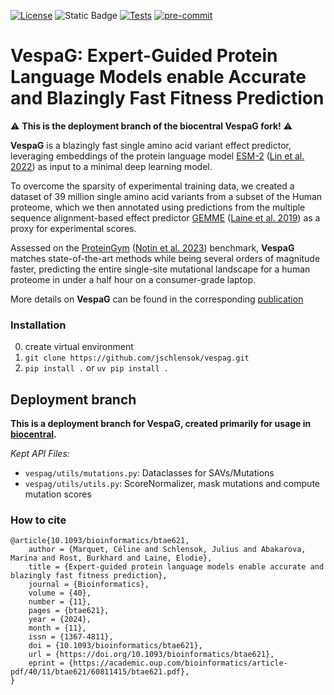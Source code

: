 [![License](https://shields.io/github/license/jschlensok/vespag)](https://opensource.org/license/gpl-3-0)
![Static Badge](https://img.shields.io/badge/python-3.10-blue)
[![Tests](https://github.com/JSchlensok/VespaG/actions/workflows/run_tests.yml/badge.svg)](https://github.com/JSchlensok/VespaG/actions/workflows/run_tests.yml)
[![pre-commit](https://img.shields.io/badge/pre--commit-enabled-brightgreen?logo=pre-commit&logoColor=white)](https://github.com/pre-commit/pre-commit)

# VespaG: Expert-Guided Protein Language Models enable Accurate and Blazingly Fast Fitness Prediction

⚠️ **This is the deployment branch of the biocentral VespaG fork!** ⚠️

**VespaG** is a blazingly fast single amino acid variant effect predictor, leveraging embeddings of the protein language model [ESM-2](https://github.com/facebookresearch/esm) ([Lin et al. 2022](https://www.science.org/doi/abs/10.1126/science.ade2574)) as input to a minimal deep learning model.

To overcome the sparsity of experimental training data, we created a dataset of 39 million single amino acid variants from a subset of the Human proteome, which we then annotated using predictions from the multiple sequence alignment-based effect predictor [GEMME](http://www.lcqb.upmc.fr/GEMME/Home.html) ([Laine et al. 2019](https://doi.org/10.1093/molbev/msz179)) as a proxy for experimental scores.

Assessed on the [ProteinGym](https://proteingym.org) ([Notin et al. 2023](https://www.biorxiv.org/content/10.1101/2023.12.07.570727v1)) benchmark, **VespaG** matches state-of-the-art methods while being several orders of magnitude faster, predicting the entire single-site mutational landscape for a human proteome in under a half hour on a consumer-grade laptop.

More details on **VespaG** can be found in the corresponding [publication](https://doi.org/10.1093/bioinformatics/btae621)

### Installation
0. create virtual environment
1. `git clone https://github.com/jschlensok/vespag.git`
2. `pip install .` or `uv pip install .`

## Deployment branch

**This is a deployment branch for VespaG, 
created primarily for usage in [biocentral](https://github.com/biocentral/biocentral_server/).** 

*Kept API Files:*
- `vespag/utils/mutations.py`: Dataclasses for SAVs/Mutations
- `vespag/utils/utils.py`: ScoreNormalizer, mask mutations and compute mutation scores

### How to cite
```
@article{10.1093/bioinformatics/btae621,
    author = {Marquet, Céline and Schlensok, Julius and Abakarova, Marina and Rost, Burkhard and Laine, Elodie},
    title = {Expert-guided protein language models enable accurate and blazingly fast fitness prediction},
    journal = {Bioinformatics},
    volume = {40},
    number = {11},
    pages = {btae621},
    year = {2024},
    month = {11},
    issn = {1367-4811},
    doi = {10.1093/bioinformatics/btae621},
    url = {https://doi.org/10.1093/bioinformatics/btae621},
    eprint = {https://academic.oup.com/bioinformatics/article-pdf/40/11/btae621/60811415/btae621.pdf},
}
```
